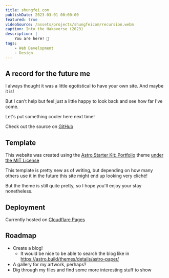 ```yaml
---
title: shungfei.com
publishDate: 2023-03-01 00:00:00
featured: true
videoSource: /assets/projects/shungfeicom/recursion.webm
caption: Into the Hakoverse (2023)
description: |
    You are here! 📍
tags:
    - Web Development
    - Design
---
```


## A record for the future me

I always thought it was a little egotistical to have your own site. And maybe it is!

But I can't help but feel just a little happy to look back and see how far I've come.

Let's put something cooler here next time!

Check out the source on [GitHub](https://github.com/ShungFei/shungfei.com)

## Template

This website was created using the [Astro Starter Kit: Portfolio](https://github.com/withastro/astro/tree/main/examples/portfolio) theme [under the MIT License](./COPYRIGHT.txt)

This template is pretty new as of writing, but depending on how many others use it in the future this site might end up looking very cliché!

But the theme is still quite pretty, so I hope you'll enjoy your stay nonetheless.

## Deployment

Currently hosted on [Cloudflare Pages](https://developers.cloudflare.com/pages/)

## Roadmap

-   Create a blog!
    -   It would be nice to be able to search the blog like in https://astro.build/themes/details/astro-paper/
-   A gallery for my artwork, perhaps?
-   Dig through my files and find some more interesting stuff to show
